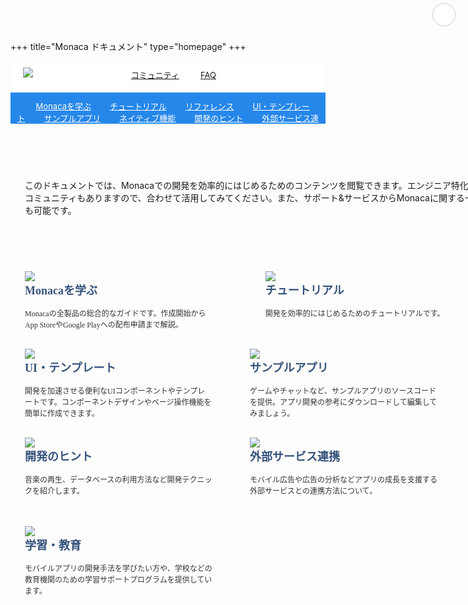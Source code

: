 +++
title="Monaca ドキュメント"
type="homepage"
+++

<style>
body {
    width: 100%;
    height: 100%;
}

#sidebar {
    display: none;
}

#body{
    margin: 0;
    background-color: #ffe6cc;
}

#body-inner {
     width: 100%;
}

#body .padding {
    padding: 0;
}
#body img {
    float: left;
    margin: 0 0 16px 0;
}

nav {
    width: 100%;
    height: 50px;
}

nav > ul {
    margin: 0 auto;
    list-style-type: none;
    padding: 12px 0;
}


nav > ul > li {
    display: inline;
}

ul > li > a {
    font-size: 13px;
    padding: 0 15px;
}

nav#top-bar {
    background-color: #ffffff;
}

nav#top-bar > img {
    margin: 10px 20px;
}

nav#top-bar > ul {
    width: auto;
    float: right;
    margin-right: 160px;
}

nav#top-bar > li > a {
    color: #fdfdfd;
}

nav#top-menu {
    background-color: #2687ea;
    text-align: center; 
}

nav#top-menu > ul {
    clear: both;
    margin: 0 auto;
    display: table;
}

ul#top-menu > li > a{
    color: #FFF;
}

div.top-body{
    width: 1020px;
    margin: 0 auto;
    padding: 0px 23px;
}

div.top-body > p {
    padding: 74px 0;
}

div.container {
    width: 100%;
    display: flex;
    -webkit-flex-flow: row wrap;
    justify-content: space-between;
}

div.item {
    max-width: 300px;
    margin-bottom: 30px;
}

div.item > h3 {
    margin: 0;
    font-family: Meiryo;
    color:  #35527c;
    font-size: 18px;/* Approximation due to font substitution */
    font-weight: 700;
    text-align: left;
    border: none;
}

div.item > p {
    margin: 0;
    padding-top: 16px;
    font-family: Meiryo;
    color:  #333333;
    font-size: 12px;/* Approximation due to font substitution */
    font-weight: 400;
    text-align: left;
}

div.item > img {
    margin: 0;
}

.top-search {
  position: absolute;
  top: 5px;
  right: 20px;
  @media screen and (max-width: 825px) {
    right: 50px;
  }
}

#top-search input[type=search] {
  background-color: #fff;
	width: 15px;
	padding-left: 10px;
	color: transparent;
	cursor: pointer;
}
#top-search input[type=search]:hover {
	background-color: #fff;
}
#top-search input[type=search]:focus {
	width: 170px;
	padding-left: 32px;
	color: #000;
	background-color: #fff;
	cursor: auto;
}
#top-search input:-moz-placeholder {
	color: transparent;
}
#top-search input::-webkit-input-placeholder {
	color: transparent;
}

input[type=search] {
	-webkit-appearance: textfield;
	-webkit-box-sizing: content-box;
	font-family: inherit;
	font-size: 14px;
}
input::-webkit-search-decoration,
input::-webkit-search-cancel-button {
	display: none;
}


input[type=search] {
	background: #ededed url(https://static.tumblr.com/ftv85bp/MIXmud4tx/search-icon.png) no-repeat 9px center;
	border: solid 1px #ccc;
	padding: 9px 10px 9px 32px;
	width: 170px;

	-webkit-border-radius: 10em;
	-moz-border-radius: 10em;
	border-radius: 10em;

	-webkit-transition: all .5s;
	-moz-transition: all .5s;
	transition: all .5s;
}
input[type=search]:focus {
	background-color: #fff;
	//border-color: #66CC75;

  border-color: $monaca-blue;

	-webkit-box-shadow: 0 0 5px rgba(109,207,246,.5);
	-moz-box-shadow: 0 0 5px rgba(109,207,246,.5);
	box-shadow: 0 0 5px rgba(109,207,246,.5);
}


input:-moz-placeholder {
	color: #999;
}
input::-webkit-input-placeholder {
	color: #999;
}
</style>

<nav id="top-bar">
    <img src="/images/common/header_logo_docs.png">
    <ul>
        <li><a href="https://community.onsen.io/">コミュニティ</a></li>
        <li><a href="faq">FAQ</a></li>
        <li>
        </li>
    </ul>
    <div class="top-search" id="top-search">
        <input type="search" id="top-search-doc" placeholder="Search Keyword">
    </div>
</nav>

<nav id="top-menu">
    <ul id="top-menu">
        <li><a href="">Monacaを学ぶ</a></li>
        <li><a href="">チュートリアル</a></li>
        <li><a href="">リファレンス</a></li>
        <li><a href="">UI・テンプレート</a></li>
        <li><a href="">サンプルアプリ</a></li>
        <li><a href="">ネイティブ機能</a></li>
        <li><a href="">開発のヒント</a></li>
        <li><a href="">外部サービス連携</a></li>
        <li><a href="">RPGツクールゲームのアプリ化</a></li>
        <li><a href="">学習・教育</a></li>
    </ul>
</nav>

<div class="top-body">
    <p>
        このドキュメントでは、Monacaでの開発を効率的にはじめるためのコンテンツを閲覧できます。エンジニア特化型Q＆Aサイトのteratailにて、Monaca公認Q&Aコミュニティもありますので、合わせて活用してみてください。また、サポート&サービスからMonacaに関する一般的なお問い合わせから技術的な質問することも可能です。
    </p>
    <div class="container">
        <div class="item">
            <a href=""><img src="/images/common/top_page/img_samples1.jpg"></a>
            <h3>Monacaを学ぶ</h3>
            <p>Monacaの全製品の総合的なガイドです。作成開始からApp StoreやGoogle Playへの配布申請まで解説。</p>
        </div>
        <div class="item">
            <a href=""><img src="/images/common/top_page/img_build1.jpg"></a>
            <h3>チュートリアル</h3>
            <p>開発を効率的にはじめるためのチュートリアルです。</p>
        </div>
        <div class="item">
            <a href=""><img src="/images/common/top_page/img_office1.jpg"></a>
            <h3>リファレンス</h3>
            <p>Monacaで使用できるすべてのリファレンスです。</p>
        </div>
        <div class="item">
            <a href=""><img src="/images/common/top_page/img_components1.jpg"></a>
            <h3>UI・テンプレート</h3>
            <p>開発を加速させる便利なUIコンポーネントやテンプレートです。コンポーネントデザインやページ操作機能を簡単に作成できます。</p>
        </div>
        <div class="item">
            <a href=""><img src="/images/common/top_page/img_samples2.jpg"></a>
            <h3>サンプルアプリ</h3>
            <p>ゲームやチャットなど、サンプルアプリのソースコードを提供。アプリ開発の参考にダウンロードして編集してみましょう。</p>
        </div>
        <div class="item">
            <a href=""><img src="/images/common/top_page/img_debug1.jpg"></a>
            <h3>ネイティブ機能</h3>
            <p>Cordovaプラグインを利用した、カメラ操作やバイブレーションの制御、位置情報の取得などネイティブプラットフォーム機能へアクセスする方法など。</p>
        </div>
        <div class="item">
            <a href=""><img src="/images/common/top_page/img_samples3.jpg"></a>
            <h3>開発のヒント</h3>
            <p>音楽の再生、データベースの利用方法など開発テクニックを紹介します。</p>
        </div>
        <div class="item">
            <a href=""><img src="/images/common/top_page/img_hands1.jpg"></a>
            <h3>外部サービス連携</h3>
            <p>モバイル広告や広告の分析などアプリの成長を支援する外部サービスとの連携方法について。</p>
        </div>
        <div class="item">
            <a href=""><img src="/images/common/top_page/img_rpg1.jpg"></a>
            <h3>RPGツクールゲームのアプリ化</h3>
            <p>RPGツクールMVで作ったゲームを簡単にiOS、Android向けのスマホアプリ化できるサービスを提供しています。</p>
        </div>
        <div class="item">
            <a href=""><img src="/images/common/top_page/img_school1.jpg"></a>
            <h3>学習・教育</h3>
            <p>モバイルアプリの開発手法を学びたい方や、学校などの教育機関のための学習サポートプログラムを提供しています。</p>
        </div>
        <div class="item">
            <a href=""><img src="/images/common/top_page/img_books1.jpg"></a>
            <h3>書籍</h3>
            <p>Monaca公式ガイドブックを紹介。プログラミング教育にもご利用頂ける書籍やサンプルアプリ、動画教材などを紹介しております。</p>
        </div>
    </div>
    
</div>



<script type="text/javascript" src="https://cdn.jsdelivr.net/docsearch.js/2/docsearch.min.js"></script>
<script type="text/javascript">
    docsearch({
      apiKey: 'cb8771194cfef15ef3d6578f488656b7',
      indexName: 'monaca',
      inputSelector: '#top-search-doc',
      algoliaOptions: { 'facetFilters': ["language:ja"] },
      debug: false // Set debug to true if you want to inspect the dropdown
    });
</script>